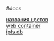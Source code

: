#docs

[названия цветов](https://chir.ag/projects/name-that-color)  
[web container](https://habr.com/ru/company/ruvds/blog/352200/)  
[ipfs db][orbitdb]


[orbitdb]:https://en.wikipedia.org/wiki/Hobbit#Lifestyle